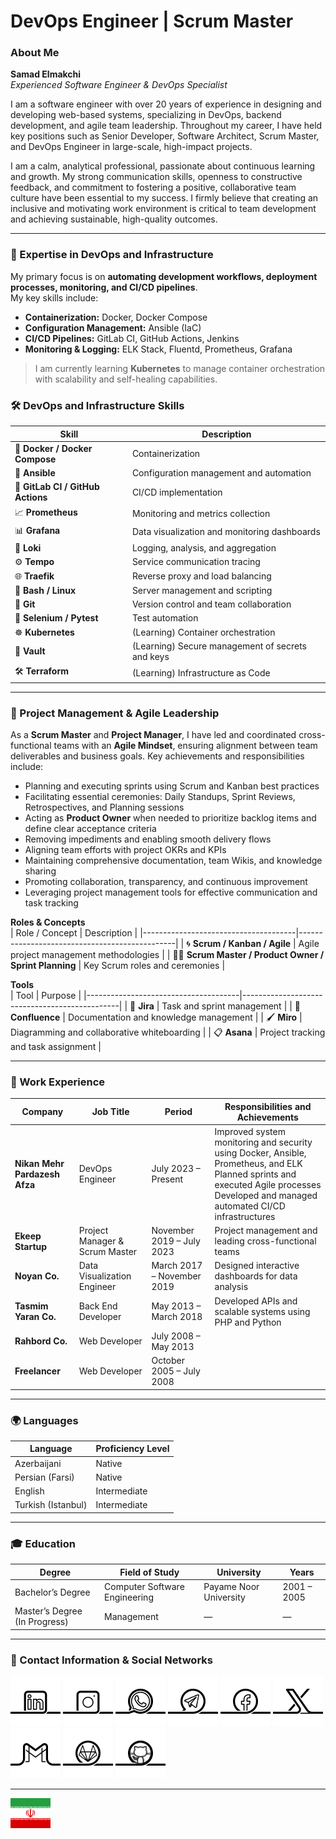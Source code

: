 # DevOps Engineer | Scrum Master

### About Me

**Samad Elmakchi**  
*Experienced Software Engineer & DevOps Specialist*

I am a software engineer with over 20 years of experience in designing and developing web-based systems, specializing in DevOps, backend development, and agile team leadership. Throughout my career, I have held key positions such as Senior Developer, Software Architect, Scrum Master, and DevOps Engineer in large-scale, high-impact projects.

I am a calm, analytical professional, passionate about continuous learning and growth. My strong communication skills, openness to constructive feedback, and commitment to fostering a positive, collaborative team culture have been essential to my success. I firmly believe that creating an inclusive and motivating work environment is critical to team development and achieving sustainable, high-quality outcomes.

---

### 🔧 Expertise in DevOps and Infrastructure

My primary focus is on **automating development workflows, deployment processes, monitoring, and CI/CD pipelines**.  
My key skills include:

- **Containerization:** Docker, Docker Compose  
- **Configuration Management:** Ansible (IaC)  
- **CI/CD Pipelines:** GitLab CI, GitHub Actions, Jenkins  
- **Monitoring & Logging:** ELK Stack, Fluentd, Prometheus, Grafana  

> I am currently learning **Kubernetes** to manage container orchestration with scalability and self-healing capabilities.

### 🛠 DevOps and Infrastructure Skills

| Skill                              | Description                                              |
|------------------------------------|----------------------------------------------------------|
| 🐳 **Docker / Docker Compose**     | Containerization                                         |
| 🤖 **Ansible**                     | Configuration management and automation                  |
| 🔁 **GitLab CI / GitHub Actions**  | CI/CD implementation                                     |
| 📈 **Prometheus**                  | Monitoring and metrics collection                        |
| 📊 **Grafana**                     | Data visualization and monitoring dashboards             |
| 🔎 **Loki**                        | Logging, analysis, and aggregation                       |
| ⚙️ **Tempo**                       | Service communication tracing                            |
| 🌐 **Traefik**                     | Reverse proxy and load balancing                         |
| 🐚 **Bash / Linux**                | Server management and scripting                          |
| 🔧 **Git**                         | Version control and team collaboration                   |
| 🧪 **Selenium / Pytest**           | Test automation                                          |
| ☸️ **Kubernetes**                  | (Learning) Container orchestration                       |
| 🔐 **Vault**                       | (Learning) Secure management of secrets and keys         |
| 🛠️ **Terraform**                   | (Learning) Infrastructure as Code                        |


---

### 🧠 Project Management & Agile Leadership
As a **Scrum Master** and **Project Manager**, I have led and coordinated cross-functional teams with an **Agile Mindset**, ensuring alignment between team deliverables and business goals. Key achievements and responsibilities include:

- Planning and executing sprints using Scrum and Kanban best practices  
- Facilitating essential ceremonies: Daily Standups, Sprint Reviews, Retrospectives, and Planning sessions  
- Acting as **Product Owner** when needed to prioritize backlog items and define clear acceptance criteria  
- Removing impediments and enabling smooth delivery flows  
- Aligning team efforts with project OKRs and KPIs  
- Maintaining comprehensive documentation, team Wikis, and knowledge sharing  
- Promoting collaboration, transparency, and continuous improvement  
- Leveraging project management tools for effective communication and task tracking  

**Roles & Concepts**  
| Role / Concept                      | Description                                   |
|--------------------------------------|-----------------------------------------------|
| 🌀 **Scrum / Kanban / Agile**        | Agile project management methodologies        |
| 👨‍🏫 **Scrum Master / Product Owner / Sprint Planning** | Key Scrum roles and ceremonies                |

**Tools**  
| Tool                                 | Purpose                                       |
|--------------------------------------|-----------------------------------------------|
| 📝 **Jira**                           | Task and sprint management                    |
| 📒 **Confluence**                     | Documentation and knowledge management        |
| 🖌 **Miro**                           | Diagramming and collaborative whiteboarding   |
| 📋 **Asana**                          | Project tracking and task assignment          |

---

### 💼 Work Experience

| Company                       | Job Title                     | Period                   | Responsibilities and Achievements                             |
|-------------------------------|------------------------------|--------------------------|--------------------------------------------------------------|
| **Nikan Mehr Pardazesh Afza** | DevOps Engineer               | July 2023 – Present      | Improved system monitoring and security using Docker, Ansible, Prometheus, and ELK<br>Planned sprints and executed Agile processes<br>Developed and managed automated CI/CD infrastructures |
| **Ekeep Startup**              | Project Manager & Scrum Master| November 2019 – July 2023| Project management and leading cross-functional teams         |
| **Noyan Co.**                 | Data Visualization Engineer   | March 2017 – November 2019| Designed interactive dashboards for data analysis             |
| **Tasmim Yaran Co.**           | Back End Developer            | May 2013 – March 2018    | Developed APIs and scalable systems using PHP and Python      |
| **Rahbord Co.**               | Web Developer                 | July 2008 – May 2013     |                                                              |
| **Freelancer**                | Web Developer                 | October 2005 – July 2008 |                                                              |

---

### 🌍 Languages

| Language         | Proficiency Level |
|------------------|-------------------|
| Azerbaijani      | Native            |
| Persian (Farsi)  | Native            |
| English          | Intermediate      |
| Turkish (Istanbul)| Intermediate     |

---

### 🎓 Education

| Degree                   | Field of Study           | University     | Years           |
|--------------------------|-------------------------|----------------|-----------------|
| Bachelor’s Degree        | Computer Software Engineering | Payame Noor University | 2001 – 2005    |
| Master’s Degree (In Progress) | Management            | —              | —               |

---

### 📡 Contact Information & Social Networks

[![1.01]][01] [![1.02]][02] [![1.03]][03] [![1.04]][04] [![1.06]][06] [![1.05]][05] [![1.07]][07] [![1.10]][10] [![1.11]][11]

[01]: https://www.linkedin.com/in/samad-elmakchi  
[02]: https://www.instagram.com/samad.elmakchi  
[03]: https://wa.me/989141189645  
[04]: https://t.me/samadelmakchi  
[05]: https://x.com/elmakchi  
[06]: https://facebook.com/samad.elmakchi  
[07]: mailto:samad.elmakchi@gmail.com  
[10]: https://gitlab.com/samadelmakchi  
[11]: https://github.com/samadelmakchi  

[1.01]: social/linkedin.png (LinkedIn)  
[1.02]: social/instagram.png (Instagram)  
[1.03]: social/whatsapp.png (WhatsApp)  
[1.04]: social/telegram.png (Telegram)  
[1.05]: social/x.png (X)  
[1.06]: social/facebook.png (Facebook)  
[1.07]: social/gmail.png (Gmail)  
[1.10]: social/gitlab.png (Gitlab)  
[1.11]: social/github.png (Github)

---

[lang_az]: README-AZ.md
[lang_tr]: README-TR.md
[lang_ar]: README-AR.md
[lang_fa]: README-FA.md
[lang_en]: README.md

[flag_fa]: flag/fa.svg (فارسی)
[flag_az]: flag/az.svg (Azərbaycani)
[flag_tr]: flag/tr.svg (Türkisch)
[flag_ar]: flag/ar.svg (العربي)
[flag_en]: flag/en.svg (English)

[![flag_fa]][lang_fa]
